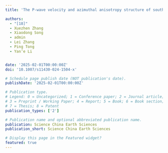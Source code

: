 ```yaml
---
title: 'The P-wave velocity and azimuthal anisotropy structure of southeastern margin of the Tibetan Plateau from adjoint-state traveltime tomography'

authors:
  - "[18]"
  - Xuezhen Zhang
  - Xiaodong Song
  - admin
  - Lei Zhang
  - Ping Tong
  - Yan’e Li 


date: '2025-02-01T00:00:00Z'
doi: '10.1007/s11430-024-1504-x'

# Schedule page publish date (NOT publication's date).
publishDate: '2025-02-01T00:00:00Z'

# Publication type.
# Legend: 0 = Uncategorized; 1 = Conference paper; 2 = Journal article;
# 3 = Preprint / Working Paper; 4 = Report; 5 = Book; 6 = Book section;
# 7 = Thesis; 8 = Patent
publication_types: ['2']

# Publication name and optional abbreviated publication name.
publication: Science China Earth Sciences
publication_short: Science China Earth Sciences

# Display this page in the Featured widget?
featured: true
---
```

